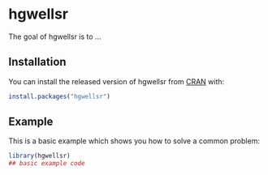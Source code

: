 
# hgwellsr

<!-- badges: start -->
<!-- badges: end -->

The goal of hgwellsr is to ...

## Installation

You can install the released version of hgwellsr from [CRAN](https://CRAN.R-project.org) with:

``` r
install.packages("hgwellsr")
```

## Example

This is a basic example which shows you how to solve a common problem:

``` r
library(hgwellsr)
## basic example code
```


